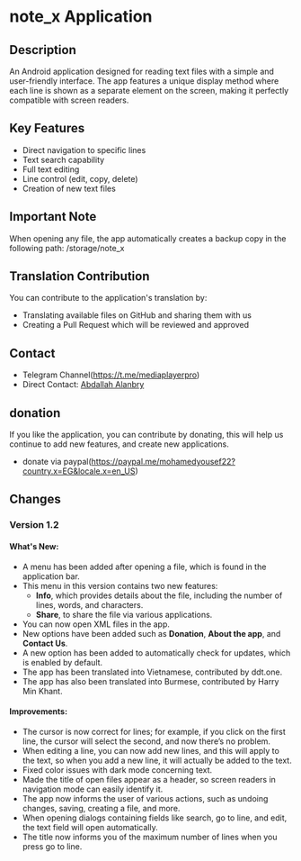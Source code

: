# note_x Application

## Description
An Android application designed for reading text files with a simple and user-friendly interface. The app features a unique display method where each line is shown as a separate element on the screen, making it perfectly compatible with screen readers.

## Key Features
* Direct navigation to specific lines
* Text search capability
* Full text editing
* Line control (edit, copy, delete)
* Creation of new text files

## Important Note
When opening any file, the app automatically creates a backup copy in the following path:
/storage/note_x

## Translation Contribution
You can contribute to the application's translation by:
- Translating available files on GitHub and sharing them with us
- Creating a Pull Request which will be reviewed and approved

## Contact
- Telegram Channel(https://t.me/mediaplayerpro)
- Direct Contact: [Abdallah Alanbry](https://t.me/abdallah_alanbry)

## donation
If you like the application, you can contribute by donating, this will help us continue to add new features, and create new applications.
- donate via paypal(https://paypal.me/mohamedyousef22?country.x=EG&locale.x=en_US)

## Changes

### Version 1.2
#### What's New:
- A menu has been added after opening a file, which is found in the application bar.
- This menu in this version contains two new features:
  - **Info**, which provides details about the file, including the number of lines, words, and characters.
  - **Share**, to share the file via various applications.
- You can now open XML files in the app.
- New options have been added such as **Donation**, **About the app**, and **Contact Us**.
- A new option has been added to automatically check for updates, which is enabled by default.
- The app has been translated into Vietnamese, contributed by ddt.one.
- The app has also been translated into Burmese, contributed by Harry Min Khant.

#### Improvements:
- The cursor is now correct for lines; for example, if you click on the first line, the cursor will select the second, and now there’s no problem.
- When editing a line, you can now add new lines, and this will apply to the text, so when you add a new line, it will actually be added to the text.
- Fixed color issues with dark mode concerning text.
- Made the title of open files appear as a header, so screen readers in navigation mode can easily identify it.
- The app now informs the user of various actions, such as undoing changes, saving, creating a file, and more.
- When opening dialogs containing fields like search, go to line, and edit, the text field will open automatically.
- The title now informs you of the maximum number of lines when you press go to line.
